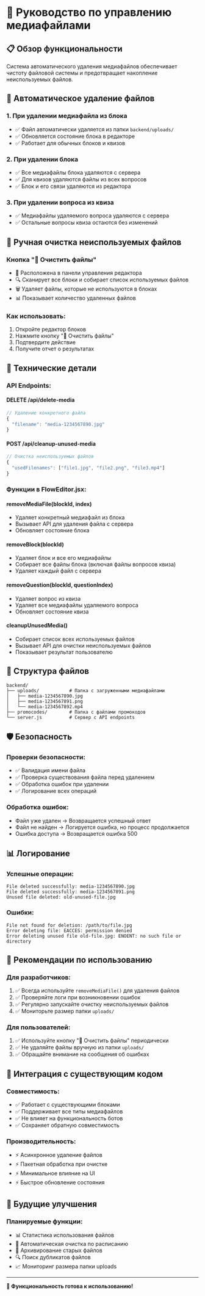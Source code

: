 # 🧹 Руководство по управлению медиафайлами

## 📋 Обзор функциональности

Система автоматического удаления медиафайлов обеспечивает чистоту файловой системы и предотвращает накопление неиспользуемых файлов.

## 🔄 Автоматическое удаление файлов

### **1. При удалении медиафайла из блока**
- ✅ Файл автоматически удаляется из папки `backend/uploads/`
- ✅ Обновляется состояние блока в редакторе
- ✅ Работает для обычных блоков и квизов

### **2. При удалении блока**
- ✅ Все медиафайлы блока удаляются с сервера
- ✅ Для квизов удаляются файлы из всех вопросов
- ✅ Блок и его связи удаляются из редактора

### **3. При удалении вопроса из квиза**
- ✅ Медиафайлы удаляемого вопроса удаляются с сервера
- ✅ Остальные вопросы квиза остаются без изменений

## 🧹 Ручная очистка неиспользуемых файлов

### **Кнопка "🧹 Очистить файлы"**
- 📍 Расположена в панели управления редактора
- 🔍 Сканирует все блоки и собирает список используемых файлов
- 🗑️ Удаляет файлы, которые не используются в блоках
- 📊 Показывает количество удаленных файлов

### **Как использовать:**
1. Откройте редактор блоков
2. Нажмите кнопку "🧹 Очистить файлы"
3. Подтвердите действие
4. Получите отчет о результатах

## 🔧 Технические детали

### **API Endpoints:**

#### **DELETE /api/delete-media**
```javascript
// Удаление конкретного файла
{
  "filename": "media-1234567890.jpg"
}
```

#### **POST /api/cleanup-unused-media**
```javascript
// Очистка неиспользуемых файлов
{
  "usedFilenames": ["file1.jpg", "file2.png", "file3.mp4"]
}
```

### **Функции в FlowEditor.jsx:**

#### **removeMediaFile(blockId, index)**
- Удаляет конкретный медиафайл из блока
- Вызывает API для удаления файла с сервера
- Обновляет состояние блока

#### **removeBlock(blockId)**
- Удаляет блок и все его медиафайлы
- Собирает все файлы блока (включая файлы вопросов квиза)
- Удаляет каждый файл с сервера

#### **removeQuestion(blockId, questionIndex)**
- Удаляет вопрос из квиза
- Удаляет все медиафайлы удаляемого вопроса
- Обновляет состояние квиза

#### **cleanupUnusedMedia()**
- Собирает список всех используемых файлов
- Вызывает API для очистки неиспользуемых файлов
- Показывает результат пользователю

## 📁 Структура файлов

```
backend/
├── uploads/           # Папка с загруженными медиафайлами
│   ├── media-1234567890.jpg
│   ├── media-1234567891.png
│   └── media-1234567892.mp4
├── promocodes/        # Папка с файлами промокодов
└── server.js          # Сервер с API endpoints
```

## 🛡️ Безопасность

### **Проверки безопасности:**
- ✅ Валидация имени файла
- ✅ Проверка существования файла перед удалением
- ✅ Обработка ошибок при удалении
- ✅ Логирование всех операций

### **Обработка ошибок:**
- Файл уже удален → Возвращается успешный ответ
- Файл не найден → Логируется ошибка, но процесс продолжается
- Ошибка доступа → Возвращается ошибка 500

## 📊 Логирование

### **Успешные операции:**
```
File deleted successfully: media-1234567890.jpg
File deleted successfully: media-1234567891.png
Unused file deleted: old-unused-file.jpg
```

### **Ошибки:**
```
File not found for deletion: /path/to/file.jpg
Error deleting file: EACCES: permission denied
Error deleting unused file old-file.jpg: ENOENT: no such file or directory
```

## 🎯 Рекомендации по использованию

### **Для разработчиков:**
1. ✅ Всегда используйте `removeMediaFile()` для удаления файлов
2. ✅ Проверяйте логи при возникновении ошибок
3. ✅ Регулярно запускайте очистку неиспользуемых файлов
4. ✅ Мониторьте размер папки `uploads/`

### **Для пользователей:**
1. ✅ Используйте кнопку "🧹 Очистить файлы" периодически
2. ✅ Не удаляйте файлы вручную из папки `uploads/`
3. ✅ Обращайте внимание на сообщения об ошибках

## 🔄 Интеграция с существующим кодом

### **Совместимость:**
- ✅ Работает с существующими блоками
- ✅ Поддерживает все типы медиафайлов
- ✅ Не влияет на функциональность ботов
- ✅ Сохраняет обратную совместимость

### **Производительность:**
- ⚡ Асинхронное удаление файлов
- ⚡ Пакетная обработка при очистке
- ⚡ Минимальное влияние на UI
- ⚡ Быстрое обновление состояния

## 🚀 Будущие улучшения

### **Планируемые функции:**
- 📊 Статистика использования файлов
- 🔄 Автоматическая очистка по расписанию
- 📁 Архивирование старых файлов
- 🔍 Поиск дубликатов файлов
- 📈 Мониторинг размера папки uploads

---

**🎉 Функциональность готова к использованию!** 
